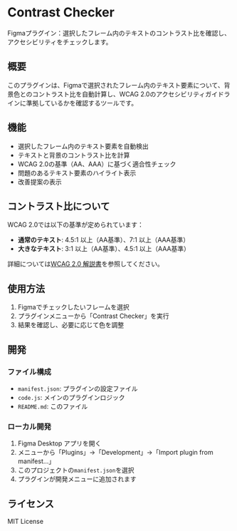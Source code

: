 # Contrast Checker

Figmaプラグイン：選択したフレーム内のテキストのコントラスト比を確認し、アクセシビリティをチェックします。

## 概要

このプラグインは、Figmaで選択されたフレーム内のテキスト要素について、背景色とのコントラスト比を自動計算し、WCAG 2.0のアクセシビリティガイドラインに準拠しているかを確認するツールです。

## 機能

- 選択したフレーム内のテキスト要素を自動検出
- テキストと背景のコントラスト比を計算
- WCAG 2.0の基準（AA、AAA）に基づく適合性チェック
- 問題のあるテキスト要素のハイライト表示
- 改善提案の表示

## コントラスト比について

WCAG 2.0では以下の基準が定められています：

- **通常のテキスト**: 4.5:1 以上（AA基準）、7:1 以上（AAA基準）
- **大きなテキスト**: 3:1 以上（AA基準）、4.5:1 以上（AAA基準）

詳細については[WCAG 2.0 解説書](https://waic.jp/translations/UNDERSTANDING-WCAG20/visual-audio-contrast-contrast.html)を参照してください。

## 使用方法

1. Figmaでチェックしたいフレームを選択
2. プラグインメニューから「Contrast Checker」を実行
3. 結果を確認し、必要に応じて色を調整

## 開発

### ファイル構成

- `manifest.json`: プラグインの設定ファイル
- `code.js`: メインのプラグインロジック
- `README.md`: このファイル

### ローカル開発

1. Figma Desktop アプリを開く
2. メニューから「Plugins」→「Development」→「Import plugin from manifest...」
3. このプロジェクトの`manifest.json`を選択
4. プラグインが開発メニューに追加されます

## ライセンス

MIT License